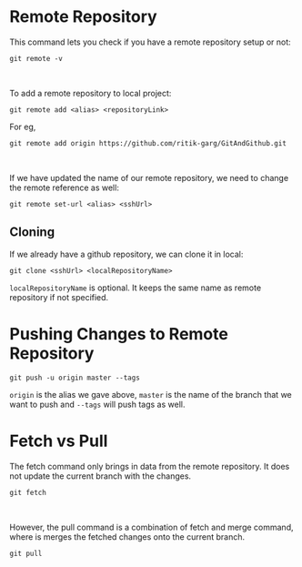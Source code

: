 # Remote Repository
This command lets you check if you have a remote repository setup or not:
```
git remote -v
```
<br>

To add a remote repository to local project:
```
git remote add <alias> <repositoryLink>
```

For eg, 
```
git remote add origin https://github.com/ritik-garg/GitAndGithub.git
```
<br>

If we have updated the name of our remote repository, we need to change the remote reference as well:
```
git remote set-url <alias> <sshUrl>
```

## Cloning
If we already have a github repository, we can clone it in local:
```
git clone <sshUrl> <localRepositoryName>
```

`localRepositoryName` is optional. It keeps the same name as remote repository if not specified.

# Pushing Changes to Remote Repository
```
git push -u origin master --tags
```
`origin` is the alias we gave above, `master` is the name of the branch that we want to push and `--tags` will push tags as well.

# Fetch vs Pull
The fetch command only brings in data from the remote repository. It does not update the current branch with the changes.
```
git fetch
```
<br>

However, the pull command is a combination of fetch and merge command, where is merges the fetched changes onto the current branch.
```
git pull
```